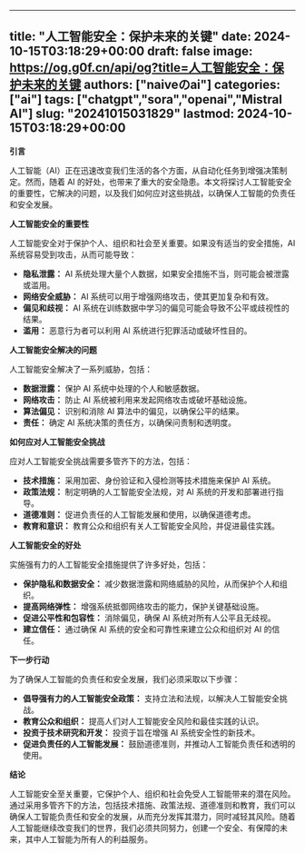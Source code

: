 
---
title: "人工智能安全：保护未来的关键"
date: 2024-10-15T03:18:29+00:00
draft: false
image: https://og.g0f.cn/api/og?title=人工智能安全：保护未来的关键
authors: ["naiveのai"]
categories: ["ai"]
tags: ["chatgpt","sora","openai","Mistral AI"]
slug: "20241015031829"
lastmod: 2024-10-15T03:18:29+00:00
---
**引言**

人工智能（AI）正在迅速改变我们生活的各个方面，从自动化任务到增强决策制定。然而，随着 AI 的好处，也带来了重大的安全隐患。本文将探讨人工智能安全的重要性，它解决的问题，以及我们如何应对这些挑战，以确保人工智能的负责任和安全发展。

**人工智能安全的重要性**

人工智能安全对于保护个人、组织和社会至关重要。如果没有适当的安全措施，AI 系统容易受到攻击，从而可能导致：

* **隐私泄露：** AI 系统处理大量个人数据，如果安全措施不当，则可能会被泄露或滥用。
* **网络安全威胁：** AI 系统可以用于增强网络攻击，使其更加复杂和有效。
* **偏见和歧视：** AI 系统在训练数据中学习的偏见可能会导致不公平或歧视性的结果。
* **滥用：** 恶意行为者可以利用 AI 系统进行犯罪活动或破坏性目的。

**人工智能安全解决的问题**

人工智能安全解决了一系列威胁，包括：

* **数据泄露：** 保护 AI 系统中处理的个人和敏感数据。
* **网络攻击：** 防止 AI 系统被利用来发起网络攻击或破坏基础设施。
* **算法偏见：** 识别和消除 AI 算法中的偏见，以确保公平的结果。
* **责任：** 确定 AI 系统决策的责任方，以确保问责制和透明度。

**如何应对人工智能安全挑战**

应对人工智能安全挑战需要多管齐下的方法，包括：

* **技术措施：** 采用加密、身份验证和入侵检测等技术措施来保护 AI 系统。
* **政策法规：** 制定明确的人工智能安全法规，对 AI 系统的开发和部署进行指导。
* **道德准则：** 促进负责任的人工智能发展和使用，以确保道德考虑。
* **教育和意识：** 教育公众和组织有关人工智能安全风险，并促进最佳实践。

**人工智能安全的好处**

实施强有力的人工智能安全措施提供了许多好处，包括：

* **保护隐私和数据安全：** 减少数据泄露和网络威胁的风险，从而保护个人和组织。
* **提高网络弹性：** 增强系统抵御网络攻击的能力，保护关键基础设施。
* **促进公平性和包容性：** 消除偏见，确保 AI 系统对所有人公平且无歧视。
* **建立信任：** 通过确保 AI 系统的安全和可靠性来建立公众和组织对 AI 的信任。

**下一步行动**

为了确保人工智能的负责任和安全发展，我们必须采取以下步骤：

* **倡导强有力的人工智能安全政策：** 支持立法和法规，以解决人工智能安全挑战。
* **教育公众和组织：** 提高人们对人工智能安全风险和最佳实践的认识。
* **投资于技术研究和开发：** 投资于旨在增强 AI 系统安全性的新技术。
* **促进负责任的人工智能发展：** 鼓励道德准则，并推动人工智能负责任和透明的使用。

**结论**

人工智能安全至关重要，它保护个人、组织和社会免受人工智能带来的潜在风险。通过采用多管齐下的方法，包括技术措施、政策法规、道德准则和教育，我们可以确保人工智能负责任和安全的发展，从而充分发挥其潜力，同时减轻其风险。随着人工智能继续改变我们的世界，我们必须共同努力，创建一个安全、有保障的未来，其中人工智能为所有人的利益服务。
